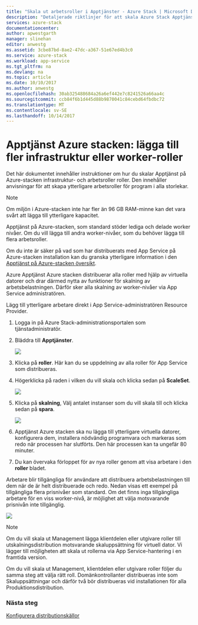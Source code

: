 ```yaml
---
title: "Skala ut arbetsroller i Apptjänster - Azure Stack | Microsoft Docs"
description: "Detaljerade riktlinjer för att skala Azure Stack Apptjänster"
services: azure-stack
documentationcenter: 
author: apwestgarth
manager: slinehan
editor: anwestg
ms.assetid: 3cbe87bd-8ae2-47dc-a367-51e67ed4b3c0
ms.service: azure-stack
ms.workload: app-service
ms.tgt_pltfrm: na
ms.devlang: na
ms.topic: article
ms.date: 10/10/2017
ms.author: anwestg
ms.openlocfilehash: 30ab325488684a26a6ef442e7c8241526a66aa4c
ms.sourcegitcommit: ccb84f6b1d445d88b9870041c84cebd64fbdbc72
ms.translationtype: MT
ms.contentlocale: sv-SE
ms.lasthandoff: 10/14/2017
---
```

# <a name="app-service-on-azure-stack-add-more-infrastructure-or-worker-roles"></a>Apptjänst Azure stacken: lägga till fler infrastruktur eller worker-roller

Det här dokumentet innehåller instruktioner om hur du skalar Apptjänst på Azure-stacken infrastruktur- och arbetsroller roller. Den innehåller anvisningar för att skapa ytterligare arbetsroller för program i alla storlekar.

> [!NOTE]
> Om miljön i Azure-stacken inte har fler än 96 GB RAM-minne kan det vara svårt att lägga till ytterligare kapacitet.

Apptjänst på Azure-stacken, som standard stöder lediga och delade worker nivåer. Om du vill lägga till andra worker-nivåer, som du behöver lägga till flera arbetsroller.

Om du inte är säker på vad som har distribuerats med App Service på Azure-stacken installation kan du granska ytterligare information i den [Apptjänst på Azure-stacken översikt](azure-stack-app-service-overview.md).

Azure Apptjänst Azure stacken distribuerar alla roller med hjälp av virtuella datorer och drar därmed nytta av funktioner för skalning av arbetsbelastningen. Därför sker alla skalning av worker-nivåer via App Service administratören.

Lägg till ytterligare arbetare direkt i App Service-administratören Resource Provider.

1. Logga in på Azure Stack-administrationsportalen som tjänstadministratör.

2. Bläddra till **Apptjänster**.

    ![](media/azure-stack-app-service-add-worker-roles/image01.png)
  
3. Klicka på **roller**. Här kan du se uppdelning av alla roller för App Service som distribueras.

4. Högerklicka på raden i vilken du vill skala och klicka sedan på **ScaleSet**.

    ![](media/azure-stack-app-service-add-worker-roles/image02.png)
  
5. Klicka på **skalning**, Välj antalet instanser som du vill skala till och klicka sedan på **spara**.
    
    ![](media/azure-stack-app-service-add-worker-roles/image03.png)

6. Apptjänst Azure stacken ska nu lägga till ytterligare virtuella datorer, konfigurera dem, installera nödvändig programvara och markeras som redo när processen har slutförts. Den här processen kan ta ungefär 80 minuter.

7. Du kan övervaka förloppet för av nya roller genom att visa arbetare i den **roller** bladet.

Arbetare blir tillgängliga för användare att distribuera arbetsbelastningen till dem när de är helt distribuerade och redo. Nedan visas ett exempel på tillgängliga flera prisnivåer som standard. Om det finns inga tillgängliga arbetare för en viss worker-nivå, är möjlighet att välja motsvarande prisnivån inte tillgänglig.

![](media/azure-stack-app-service-add-worker-roles/image04.png)

>[!NOTE]
> Om du vill skala ut Management lägga klientdelen eller utgivare roller till utskalningsdistribution motsvarande skaluppsättning för virtuell dator. Vi lägger till möjligheten att skala ut rollerna via App Service-hantering i en framtida version.

Om du vill skala ut Management, klientdelen eller utgivare roller följer du samma steg att välja rätt roll. Domänkontrollanter distribueras inte som Skaluppsättningar och därför två bör distribueras vid installationen för alla Produktionsdistribution.

### <a name="next-steps"></a>Nästa steg

[Konfigurera distributionskällor](azure-stack-app-service-configure-deployment-sources.md)
